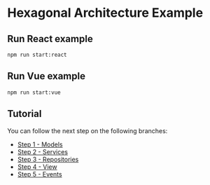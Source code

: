 # Hexagonal Architecture Example

## Run React example
```
npm run start:react
```

## Run Vue example
```
npm run start:vue
```

## Tutorial

You can follow the next step on the following branches:

- [Step 1 - Models](https://github.com/adrian-afergon/hexagonal-arch-example/tree/step-1/models)
- [Step 2 - Services](https://github.com/adrian-afergon/hexagonal-arch-example/tree/step-2/services)
- [Step 3 - Repositories](https://github.com/adrian-afergon/hexagonal-arch-example/tree/step-3/repositories)
- [Step 4 - View](https://github.com/adrian-afergon/hexagonal-arch-example/tree/step-4/view)
- [Step 5 - Events](https://github.com/adrian-afergon/hexagonal-arch-example/tree/step-5/events)
